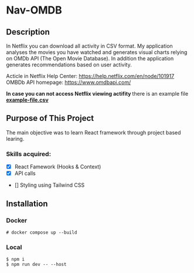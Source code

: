 # Nav-OMDB

## Description
In Netflix you can download all activity in CSV format. My application analyses the movies you have watched and generates visual charts relying on OMDb API (The Open Movie Database). In addition the application generates recommendations based on user activity.

Acticle in Netflix Help Center: https://help.netflix.com/en/node/101917 <br>
OMBDb API homepage: https://www.omdbapi.com/

<b> In case you can not access Netflix viewing actifity </b>
there is an example file <u><b> example-file.csv </b></u>


## Purpose of This Project
The main objective was to learn React framework through project based learing.

### Skills acquired:
- [x] React Famework (Hooks & Context) <br>
- [x] API calls <br>
- [] Styling using Tailwind CSS <br>

## Installation
### Docker
```# docker compose up --build```
### Local
```$ npm i``` <br>
```$ npm run dev -- --host```
